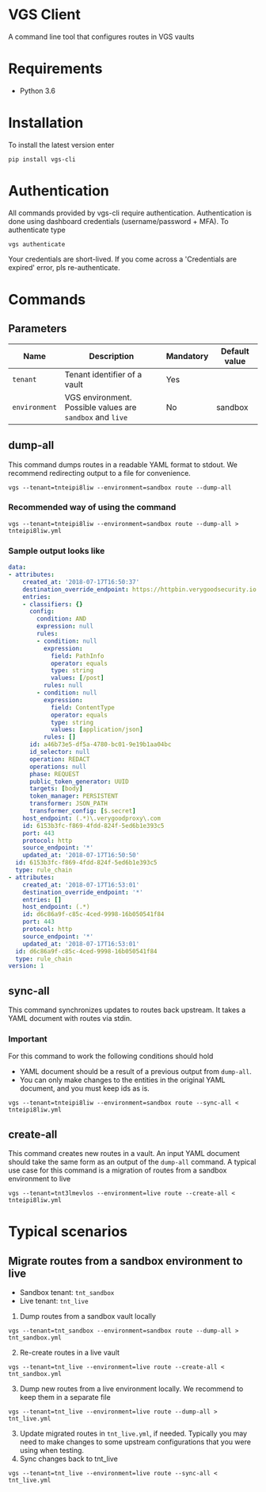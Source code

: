 # VGS Client
A command line tool that configures routes in VGS vaults
# Requirements
- Python 3.6
# Installation
To install the latest version enter
```
pip install vgs-cli
```
# Authentication
All commands provided by vgs-cli require authentication. Authentication is done using dashboard credentials (username/password + MFA).
To authenticate type
```
vgs authenticate
```
Your credentials are short-lived. If you come across a 'Credentials are expired' error, pls re-authenticate.
# Commands
## Parameters
| Name                                    | Description                                                                   | Mandatory                                | Default value                        |
| --------------------------------------- | ----------------------------------------------------------------------------- | -------------------------------------- | -------------------------------------- |
| `tenant`                                | Tenant identifier of a vault                                                  | Yes                                    |                                        |
| `environment`                           | VGS environment. Possible values are `sandbox` and `live`                     | No                                     | sandbox                                |
## dump-all
This command dumps routes in a readable YAML format to stdout. We recommend redirecting output to a file for convenience.
```
vgs --tenant=tnteipi8liw --environment=sandbox route --dump-all
```
### Recommended way of using the command
```
vgs --tenant=tnteipi8liw --environment=sandbox route --dump-all > tnteipi8liw.yml
```
### Sample output looks like
```yaml
data:
- attributes:
    created_at: '2018-07-17T16:50:37'
    destination_override_endpoint: https://httpbin.verygoodsecurity.io
    entries:
    - classifiers: {}
      config:
        condition: AND
        expression: null
        rules:
        - condition: null
          expression:
            field: PathInfo
            operator: equals
            type: string
            values: [/post]
          rules: null
        - condition: null
          expression:
            field: ContentType
            operator: equals
            type: string
            values: [application/json]
          rules: []
      id: a46b73e5-df5a-4780-bc01-9e19b1aa04bc
      id_selector: null
      operation: REDACT
      operations: null
      phase: REQUEST
      public_token_generator: UUID
      targets: [body]
      token_manager: PERSISTENT
      transformer: JSON_PATH
      transformer_config: [$.secret]
    host_endpoint: (.*)\.verygoodproxy\.com
    id: 6153b3fc-f869-4fdd-824f-5ed6b1e393c5
    port: 443
    protocol: http
    source_endpoint: '*'
    updated_at: '2018-07-17T16:50:50'
  id: 6153b3fc-f869-4fdd-824f-5ed6b1e393c5
  type: rule_chain
- attributes:
    created_at: '2018-07-17T16:53:01'
    destination_override_endpoint: '*'
    entries: []
    host_endpoint: (.*)
    id: d6c86a9f-c85c-4ced-9998-16b050541f84
    port: 443
    protocol: http
    source_endpoint: '*'
    updated_at: '2018-07-17T16:53:01'
  id: d6c86a9f-c85c-4ced-9998-16b050541f84
  type: rule_chain
version: 1
```
## sync-all
This command synchronizes updates to routes back upstream. It takes a YAML document with routes via stdin.
### Important
For this command to work the following conditions should hold
- YAML document should be a result of a previous output from `dump-all`.
- You can only make changes to the entities in the original YAML document, and you must keep ids as is.
```
vgs --tenant=tnteipi8liw --environment=sandbox route --sync-all < tnteipi8liw.yml
```
## create-all
This command creates new routes in a vault. An input YAML document should take the same form as an output of the `dump-all` command.
A typical use case for this command is a migration of routes from a sandbox environment to live
```
vgs --tenant=tnt3lmevlos --environment=live route --create-all < tnteipi8liw.yml
```
# Typical scenarios
## Migrate routes from a sandbox environment to live
- Sandbox tenant: `tnt_sandbox`
- Live tenant: `tnt_live`
1. Dump routes from a sandbox vault locally
```
vgs --tenant=tnt_sandbox --environment=sandbox route --dump-all > tnt_sandbox.yml
```
2. Re-create routes in a live vault
```
vgs --tenant=tnt_live --environment=live route --create-all < tnt_sandbox.yml
```
3. Dump new routes from a live environment locally. We recommend to keep them in a separate file
```
vgs --tenant=tnt_live --environment=live route --dump-all > tnt_live.yml
```
3. Update migrated routes in `tnt_live.yml`, if needed. Typically you may need to make changes to some upstream configurations that you were using when testing.
4. Sync changes back to tnt_live
```
vgs --tenant=tnt_live --environment=live route --sync-all < tnt_live.yml
```
